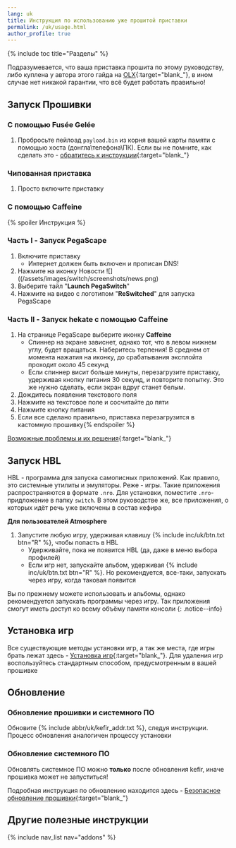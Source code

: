 ```yaml
---
lang: uk
title: Инструкция по использованию уже прошитой приставки
permalink: /uk/usage.html
author_profile: true
---
```

{% include toc title="Разделы" %}

Подразумевается, что ваша приставка прошита по этому руководству, либо куплена у автора этого гайда на [OLX](http://shop.customfw.xyz){:target="blank_"}, в ином случае нет никакой гарантии, что всё будет работать правильно!

## Запуск Прошивки 

### С помощью Fusée Gelée
1. Пробросьте пейлоад `payload.bin` из корня вашей карты памяти с помощью хоста (донгла\телефона\ПК). Если вы не помните, как сделать это - [обратитесь к инструкции](/uk/fusee-gelee){:target="blank_"}


### Чипованная приставка
1. Просто включите приставку

### С помощью Caffeine
{% spoiler Инструкция %}
### Часть I - Запуск PegaScape

1. Включите приставку
    * Интернет должен быть включен и прописан DNS! 
1. Нажмите на иконку Новости ![]((/assets/images/switch/screenshots/news.png) 
1. Выберите тайл "**Launch PegaSwitch**"
1. Нажмите на видео с логотипом "**ReSwitched**" для запуска PegaScape

### Часть II - Запуск hekate с помощью Caffeine

1. На странице PegaScape выберите иконку **Caffeine**
	* Спиннер на экране зависнет, однако тот, что в левом нижнем углу, будет вращаться. Наберитесь терпения! В среднем от момента нажатия на иконку,  до срабатывания эксплойта проходит около 45 секунд
	* Если спиннер висит больше минуты, перезагрузите приставку, удерживая кнопку питания 30 секунд, и повторите попытку. Это же нужно сделать, если экран вдруг станет белым. 
1. Дождитесь появления текстового поля 
1. Нажмите на текстовое поле и сосчитайте до пяти
1. Нажмите кнопку питания
1. Если все сделано правильно, приставка перезагрузится в кастомную прошивку{% endspoiler %}

[Возможные проблемы и их решения](/uk/troubleshooting){:target="blank_"}

## Запуск HBL 

HBL - программа для запуска самописных приложений. Как правило, это системные утилиты и эмуляторы. Реже - игры. Такие приложения распространяются в формате `.nro`. Для установки, поместите `.nro`-придложение в папку `switch`. В этом руководстве же, все приложения, о которых идёт речь уже включены в состав кефира 

**Для пользователей Atmosphere**
1. Запустите любую игру, удерживая клавишу {% include inc/uk/btn.txt btn="R" %}, чтобы попасть в HBL
    * Удерживайте, пока не появится HBL (да, даже в меню выбора профилей)
    * Если игр нет, запускайте альбом, удерживая {% include inc/uk/btn.txt btn="R" %}. Но рекомендуется, все-таки, запускать через игру, когда таковая появится 

Вы по прежнему можете использовать и альбомы, однако рекомендуется запускать программы через игру. Так приложения смогут иметь доступ ко всему объёму памяти консоли
{: .notice--info}

## Установка игр 

Все существующие методы установки игр, а так же места, где игры брать лежат здесь - [Установка игр](/uk/games){:target="blank_"}.
Для удаления игр воспользуйтесь стандартным способом, предусмотренным в вашей прошивке

## Обновление

### Обновление прошивки и системного ПО 

Обновите {% include abbr/uk/kefir_addr.txt %}, следуя инструкции. Процесс обновления аналогичен процессу установки

### Обновление системного ПО

Обновлять системное ПО можно **только** после обновления kefir, иначе прошивка может не запуститься! 

Подробная инструкция по обновлению находится здесь - [Безопасное обновление прошивки](/uk/update-fw){:target="blank_"}

## Другие полезные инструкции 

{% include nav_list nav="addons" %}